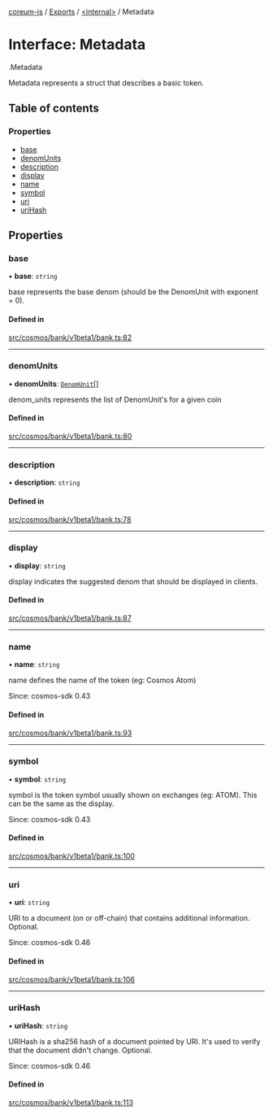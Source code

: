 [coreum-js](../README.md) / [Exports](../modules.md) / [<internal\>](../modules/internal_.md) / Metadata

# Interface: Metadata

[<internal>](../modules/internal_.md).Metadata

Metadata represents a struct that describes
a basic token.

## Table of contents

### Properties

- [base](internal_.Metadata.md#base)
- [denomUnits](internal_.Metadata.md#denomunits)
- [description](internal_.Metadata.md#description)
- [display](internal_.Metadata.md#display)
- [name](internal_.Metadata.md#name)
- [symbol](internal_.Metadata.md#symbol)
- [uri](internal_.Metadata.md#uri)
- [uriHash](internal_.Metadata.md#urihash)

## Properties

### base

• **base**: `string`

base represents the base denom (should be the DenomUnit with exponent = 0).

#### Defined in

[src/cosmos/bank/v1beta1/bank.ts:82](https://github.com/CooperFoundation/coreum-js/blob/b574423/src/cosmos/bank/v1beta1/bank.ts#L82)

___

### denomUnits

• **denomUnits**: [`DenomUnit`](../modules/internal_.md#denomunit)[]

denom_units represents the list of DenomUnit's for a given coin

#### Defined in

[src/cosmos/bank/v1beta1/bank.ts:80](https://github.com/CooperFoundation/coreum-js/blob/b574423/src/cosmos/bank/v1beta1/bank.ts#L80)

___

### description

• **description**: `string`

#### Defined in

[src/cosmos/bank/v1beta1/bank.ts:78](https://github.com/CooperFoundation/coreum-js/blob/b574423/src/cosmos/bank/v1beta1/bank.ts#L78)

___

### display

• **display**: `string`

display indicates the suggested denom that should be
displayed in clients.

#### Defined in

[src/cosmos/bank/v1beta1/bank.ts:87](https://github.com/CooperFoundation/coreum-js/blob/b574423/src/cosmos/bank/v1beta1/bank.ts#L87)

___

### name

• **name**: `string`

name defines the name of the token (eg: Cosmos Atom)

Since: cosmos-sdk 0.43

#### Defined in

[src/cosmos/bank/v1beta1/bank.ts:93](https://github.com/CooperFoundation/coreum-js/blob/b574423/src/cosmos/bank/v1beta1/bank.ts#L93)

___

### symbol

• **symbol**: `string`

symbol is the token symbol usually shown on exchanges (eg: ATOM). This can
be the same as the display.

Since: cosmos-sdk 0.43

#### Defined in

[src/cosmos/bank/v1beta1/bank.ts:100](https://github.com/CooperFoundation/coreum-js/blob/b574423/src/cosmos/bank/v1beta1/bank.ts#L100)

___

### uri

• **uri**: `string`

URI to a document (on or off-chain) that contains additional information. Optional.

Since: cosmos-sdk 0.46

#### Defined in

[src/cosmos/bank/v1beta1/bank.ts:106](https://github.com/CooperFoundation/coreum-js/blob/b574423/src/cosmos/bank/v1beta1/bank.ts#L106)

___

### uriHash

• **uriHash**: `string`

URIHash is a sha256 hash of a document pointed by URI. It's used to verify that
the document didn't change. Optional.

Since: cosmos-sdk 0.46

#### Defined in

[src/cosmos/bank/v1beta1/bank.ts:113](https://github.com/CooperFoundation/coreum-js/blob/b574423/src/cosmos/bank/v1beta1/bank.ts#L113)
